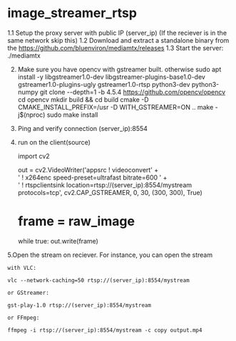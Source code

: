 # image_streamer_rtsp

1.1 Setup the proxy server with public IP (server_ip) (If the reciever is in the same network skip this)
1.2 Download and extract a standalone binary from the https://github.com/bluenviron/mediamtx/releases
1.3 Start the server: ./mediamtx

2. Make sure you have opencv with gstreamer built. otherwise
	sudo apt install -y libgstreamer1.0-dev libgstreamer-plugins-base1.0-dev gstreamer1.0-plugins-ugly gstreamer1.0-rtsp python3-dev python3-numpy
	git clone --depth=1 -b 4.5.4 https://github.com/opencv/opencv
	cd opencv
	mkdir build && cd build
	cmake -D CMAKE_INSTALL_PREFIX=/usr -D WITH_GSTREAMER=ON ..
	make -j$(nproc)
	sudo make install

3. Ping and verify connection (server_ip):8554

4. run on the client(source)

	import cv2

	out = cv2.VideoWriter('appsrc ! videoconvert' + \
	    ' ! x264enc speed-preset=ultrafast bitrate=600 ' + \
	    ' ! rtspclientsink location=rtsp://(server_ip):8554/mystream protocols=tcp',
	    cv2.CAP_GSTREAMER, 0, 30, (300, 300), True)
	    
	# frame = raw_image
	while true:
		out.write(frame)
		
5.Open the stream on reciever. For instance, you can open the stream 

	with VLC:

	vlc --network-caching=50 rtsp://(server_ip):8554/mystream
	
	or GStreamer:

	gst-play-1.0 rtsp://(server_ip):8554/mystream
	
	or FFmpeg:

	ffmpeg -i rtsp://(server_ip):8554/mystream -c copy output.mp4
